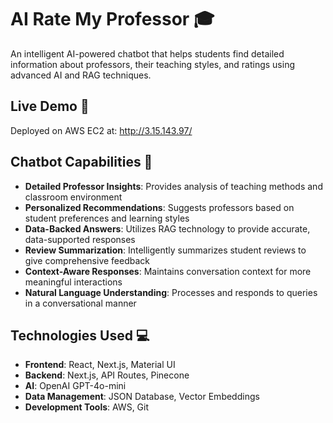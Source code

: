 # AI Rate My Professor 🎓

An intelligent AI-powered chatbot that helps students find detailed information about professors, their teaching styles, and ratings using advanced AI and RAG techniques.

## Live Demo 🚀

Deployed on AWS EC2 at: http://3.15.143.97/

## Chatbot Capabilities 🤖

- **Detailed Professor Insights**: Provides analysis of teaching methods and classroom environment
- **Personalized Recommendations**: Suggests professors based on student preferences and learning styles
- **Data-Backed Answers**: Utilizes RAG technology to provide accurate, data-supported responses
- **Review Summarization**: Intelligently summarizes student reviews to give comprehensive feedback
- **Context-Aware Responses**: Maintains conversation context for more meaningful interactions
- **Natural Language Understanding**: Processes and responds to queries in a conversational manner

## Technologies Used 💻

- **Frontend**: React, Next.js, Material UI
- **Backend**: Next.js, API Routes, Pinecone
- **AI**: OpenAI GPT-4o-mini
- **Data Management**: JSON Database, Vector Embeddings
- **Development Tools**: AWS, Git
